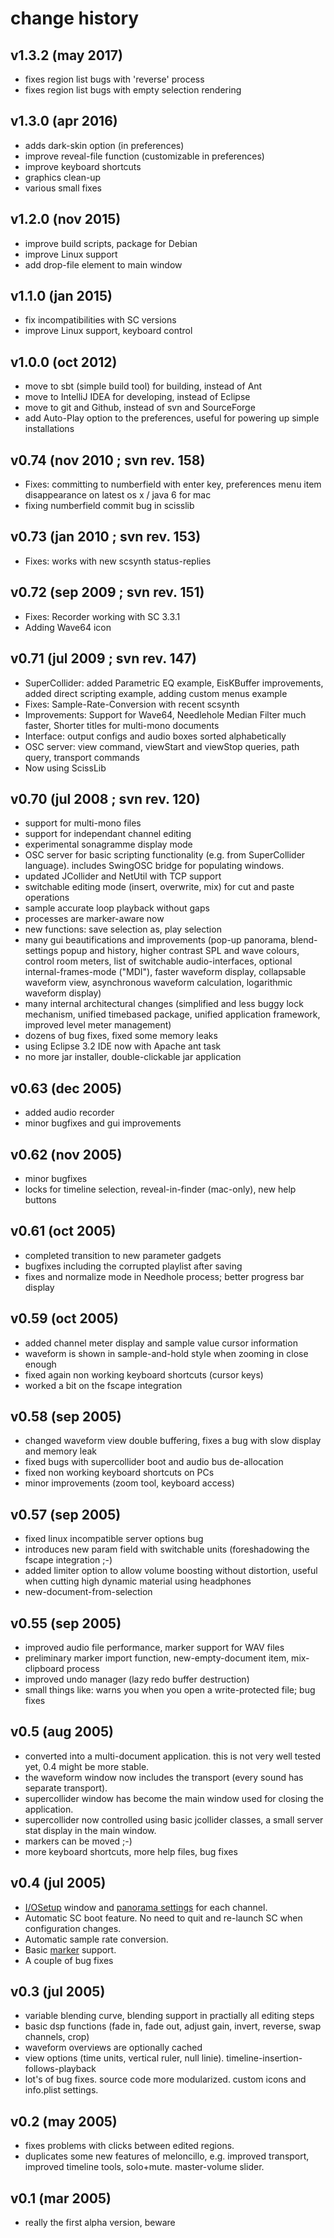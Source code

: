 # change history

## v1.3.2 (may 2017)

 - fixes region list bugs with 'reverse' process
 - fixes region list bugs with empty selection rendering

## v1.3.0 (apr 2016)

 - adds dark-skin option (in preferences)
 - improve reveal-file function (customizable in preferences)
 - improve keyboard shortcuts
 - graphics clean-up
 - various small fixes

## v1.2.0 (nov 2015)

 - improve build scripts, package for Debian
 - improve Linux support
 - add drop-file element to main window

## v1.1.0 (jan 2015)

 - fix incompatibilities with SC versions
 - improve Linux support, keyboard control

## v1.0.0 (oct 2012)

 - move to sbt (simple build tool) for building, instead of Ant
 - move to IntelliJ IDEA for developing, instead of Eclipse
 - move to git and Github, instead of svn and SourceForge
 - add Auto-Play option to the preferences, useful for powering up simple installations

## v0.74 (nov 2010 ; svn rev. 158)

 - Fixes: committing to numberfield with enter key, preferences menu item disappearance on latest os x / java 6 for mac
 - fixing numberfield commit bug in scisslib

## v0.73 (jan 2010 ; svn rev. 153)

 - Fixes: works with new scsynth status-replies

## v0.72 (sep 2009 ; svn rev. 151)

 - Fixes: Recorder working with SC 3.3.1
 - Adding Wave64 icon

## v0.71 (jul 2009 ; svn rev. 147)

 - SuperCollider: added Parametric EQ example, EisKBuffer improvements, added direct scripting example, adding custom menus example
 - Fixes: Sample-Rate-Conversion with recent scsynth
 - Improvements: Support for Wave64, Needlehole Median Filter much faster, Shorter titles for multi-mono documents
 - Interface: output configs and audio boxes sorted alphabetically
 - OSC server: view command, viewStart and viewStop queries, path query, transport commands
 - Now using ScissLib

## v0.70 (jul 2008 ; svn rev. 120)

 - support for multi-mono files
 - support for independant channel editing
 - experimental sonagramme display mode
 - OSC server for basic scripting functionality (e.g. from SuperCollider language). includes SwingOSC bridge for populating windows.
 - updated JCollider and NetUtil with TCP support
 - switchable editing mode (insert, overwrite, mix) for cut and paste operations
 - sample accurate loop playback without gaps
 - processes are marker-aware now
 - new functions: save selection as, play selection
 - many gui beautifications and improvements (pop-up panorama, blend-settings popup and history, higher contrast SPL and wave colours, control room meters, list of switchable audio-interfaces, optional internal-frames-mode ("MDI"), faster waveform display, collapsable waveform view, asynchronous waveform calculation, logarithmic waveform display)
 - many internal architectural changes (simplified and less buggy lock mechanism, unified timebased package, unified application framework, improved level meter management)
 - dozens of bug fixes, fixed some memory leaks
 - using Eclipse 3.2 IDE now with Apache ant task
 - no more jar installer, double-clickable jar application

## v0.63 (dec 2005)

 - added audio recorder
 - minor bugfixes and gui improvements

## v0.62 (nov 2005)

 - minor bugfixes
 - locks for timeline selection, reveal-in-finder (mac-only), new help buttons

## v0.61 (oct 2005)

 - completed transition to new parameter gadgets
 - bugfixes including the corrupted playlist after saving
 - fixes and normalize mode in Needhole process; better progress bar display

## v0.59 (oct 2005)

 - added channel meter display and sample value cursor information
 - waveform is shown in sample-and-hold style when zooming in close enough
 - fixed again non working keyboard shortcuts (cursor keys)
 - worked a bit on the fscape integration

## v0.58 (sep 2005)

 - changed waveform view double buffering, fixes a bug with slow display and memory leak
 - fixed bugs with supercollider boot and audio bus de-allocation
 - fixed non working keyboard shortcuts on PCs
 - minor improvements (zoom tool, keyboard access)

## v0.57 (sep 2005)

 - fixed linux incompatible server options bug
 - introduces new param field with switchable units (foreshadowing the fscape integration ;-)
 - added limiter option to allow volume boosting without distortion, useful when cutting high dynamic material using headphones
 - new-document-from-selection

## v0.55 (sep 2005)

 - improved audio file performance, marker support for WAV files
 - preliminary marker import function, new-empty-document item, mix-clipboard process
 - improved undo manager (lazy redo buffer destruction)
 - small things like: warns you when you open a write-protected file; bug fixes

## v0.5 (aug 2005)

 - converted into a multi-document application. this is not very well tested yet, 0.4 might be more stable.
 - the waveform window now includes the transport (every sound has separate transport).
 - supercollider window has become the main window used for closing the application.
 - supercollider now controlled using basic jcollider classes, a small server stat display in the main window.
 - markers can be moved ;-)
 - more keyboard shortcuts, more help files, bug fixes

## v0.4 (jul 2005)

 - <A HREF="help/IOSetup.html">I/OSetup</A> window and <A HREF="help/ChannelTrack.html">panorama settings</A> for each channel.
 - Automatic SC boot feature. No need to quit and re-launch SC when configuration changes.
 - Automatic sample rate conversion.
 - Basic <A HREF="help/MarkerAxis.html">marker</A> support.
 - A couple of bug fixes

## v0.3 (jul 2005)

 - variable blending curve, blending support in practially all editing steps
 - basic dsp functions (fade in, fade out, adjust gain, invert, reverse, swap channels, crop)
 - waveform overviews are optionally cached
 - view options (time units, vertical ruler, null linie). timeline-insertion-follows-playback
 - lot's of bug fixes. source code more modularized. custom icons and info.plist settings.

## v0.2 (may 2005)

 - fixes problems with clicks between edited regions.
 - duplicates some new features of meloncillo, e.g. improved transport, improved timeline tools, solo+mute. master-volume slider.

## v0.1 (mar 2005)

 - really the first alpha version, beware
